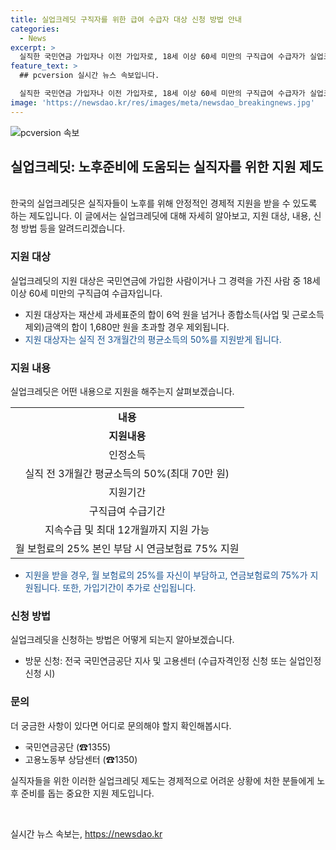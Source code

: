 ```yaml
---
title: 실업크레딧 구직자를 위한 급여 수급자 대상 신청 방법 안내
categories:
  - News
excerpt: >
  실직한 국민연금 가입자나 이전 가입자로, 18세 이상 60세 미만의 구직급여 수급자가 실업크레딧을 받을 수 있습니다. 수급자격 및 신청은 국민연금공단 및 고용센터를 통해 가능하며, 지원금은 실직 전 3개월의 평균소득의 50%이며 최대 70만 원입니다. 건강보험료 25%는 본인 부담이며 연금보험료 75%는 지원합니다. 이 프로그램은 연속 실업 및 재취업 시 최대 12개월까지 지원 가능합니다.
feature_text: >
  ## pcversion 실시간 뉴스 속보입니다.

  실직한 국민연금 가입자나 이전 가입자로, 18세 이상 60세 미만의 구직급여 수급자가 실업크레딧을 받을 수 있습니다. 수급자격 및 신청은 국민연금공단 및 고용센터를 통해 가능하며, 지원금은 실직 전 3개월의 평균소득의 50%이며 최대 70만 원입니다. 건강보험료 25%는 본인 부담이며 연금보험료 75%는 지원합니다. 이 프로그램은 연속 실업 및 재취업 시 최대 12개월까지 지원 가능합니다.
image: 'https://newsdao.kr/res/images/meta/newsdao_breakingnews.jpg'
---
```


<p><img src="https://newsdao.kr/res/images/meta/newsdao_breakingnews.jpg" alt="pcversion 속보" /></p>

<h2 data-ke-size="size26">실업크레딧: 노후준비에 도움되는 실직자를 위한 지원 제도</h2>

<p><br />
한국의 실업크레딧은 실직자들이 노후를 위해 안정적인 경제적 지원을 받을 수 있도록 하는 제도입니다. 이 글에서는 실업크레딧에 대해 자세히 알아보고, 지원 대상, 내용, 신청 방법 등을 알려드리겠습니다.</p>

<h3>지원 대상</h3>

<p data-ke-size="size16">실업크레딧의 지원 대상은 국민연금에 가입한 사람이거나 그 경력을 가진 사람 중 18세 이상 60세 미만의 구직급여 수급자입니다.</p>

<ul>
  <li>지원 대상자는 재산세 과세표준의 합이 6억 원을 넘거나 종합소득(사업 및 근로소득 제외)금액의 합이 1,680만 원을 초과할 경우 제외됩니다.</li>
  <li><span style="color: #1a5490;">지원 대상자는 실직 전 3개월간의 평균소득의 50%를 지원받게 됩니다.</span></li>
</ul>

<h3>지원 내용</h3>

<p data-ke-size="size16">실업크레딧은 어떤 내용으로 지원을 해주는지 살펴보겠습니다.</p>

<table>
  <tr>
    <td style="text-align: center; height: 17px;"><b>내용</b></td>
  </tr>
  <tr>
    <td style="text-align: center; height: 17px;"><b>지원내용</b></td>
  </tr>
  <tr>
    <td style="text-align: center; height: 17px;">인정소득</td>
  </tr>
  <tr>
    <td style="text-align: center; height: 17px;">실직 전 3개월간 평균소득의 50%(최대 70만 원)</td>
  </tr>
  <tr>
    <td style="text-align: center; height: 17px;">지원기간</td>
  </tr>
  <tr>
    <td style="text-align: center; height: 17px;">구직급여 수급기간</td>
  </tr>
  <tr>
    <td style="text-align: center; height: 17px;">지속수급 및 최대 12개월까지 지원 가능</td>
  </tr>
  <tr>
    <td style="text-align: center; height: 17px;">월 보험료의 25% 본인 부담 시 연금보험료 75% 지원</td>
  </tr>
</table>

<ul>
  <li><span style="color: #1a5490;">지원을 받을 경우, 월 보험료의 25%를 자신이 부담하고, 연금보험료의 75%가 지원됩니다. 또한, 가입기간이 추가로 산입됩니다.</span></li>
</ul>

<h3>신청 방법</h3>

<p data-ke-size="size16">실업크레딧을 신청하는 방법은 어떻게 되는지 알아보겠습니다.</p>

<ul>
  <li>방문 신청: 전국 국민연금공단 지사 및 고용센터 (수급자격인정 신청 또는 실업인정 신청 시)</li>
</ul>

<h3>문의</h3>

<p data-ke-size="size16">더 궁금한 사항이 있다면 어디로 문의해야 할지 확인해봅시다.</p>

<ul>
  <li>국민연금공단 (☎1355)</li>
  <li>고용노동부 상담센터 (☎1350)</li>
</ul>

<p>실직자들을 위한 이러한 실업크레딧 제도는 경제적으로 어려운 상황에 처한 분들에게 노후 준비를 돕는 중요한 지원 제도입니다. <p data-ke-size="size16">&nbsp;</p></p>
실시간 뉴스 속보는, <a href="https://newsdao.kr" rel="dofollow">https://newsdao.kr</a>


